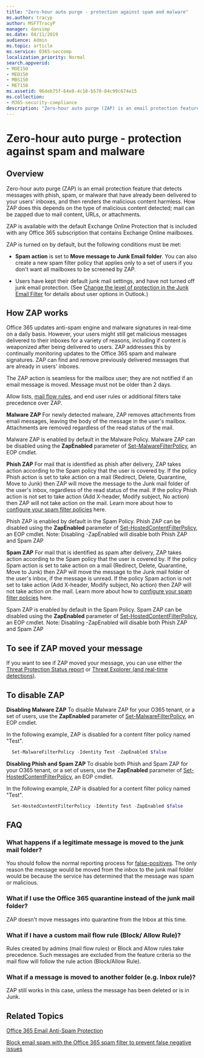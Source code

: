 ```yaml
---
title: "Zero-hour auto purge - protection against spam and malware"
ms.author: tracyp
author: MSFTTracyP
manager: dansimp
ms.date: 04/11/2019
audience: Admin
ms.topic: article
ms.service: O365-seccomp
localization_priority: Normal
search.appverid:
- MOE150
- MED150
- MBS150
- MET150
ms.assetid: 96deb75f-64e8-4c10-b570-84c99c674e15
ms.collection:
- M365-security-compliance
description: "Zero-hour auto purge (ZAP) is an email protection feature that detects messages with spam or malware that have already been delivered to your users' inboxes, and then renders the malicious content harmless. How ZAP does this depends on the type of malicious content detected."
---
```


# Zero-hour auto purge - protection against spam and malware

## Overview

Zero-hour auto purge (ZAP) is an email protection feature that detects messages with phish, spam, or malware that have already been delivered to your users' inboxes, and then renders the malicious content harmless. How ZAP does this depends on the type of malicious content detected; mail can be zapped due to mail content, URLs, or attachments.
  
ZAP is available with the default Exchange Online Protection that is included with any Office 365 subscription that contains Exchange Online mailboxes.

ZAP is turned on by default, but the following conditions must be met:
  
- **Spam action** is set to **Move message to Junk Email folder**. You can also create a new spam filter policy that applies only to a set of users if you don't want all mailboxes to be screened by ZAP.

- Users have kept their default junk mail settings, and have not turned off junk email protection. (See [Change the level of protection in the Junk Email Filter](https://support.office.com/article/change-the-level-of-protection-in-the-junk-email-filter-e89c12d8-9d61-4320-8c57-d982c8d52f6b) for details about user options in Outlook.) 
  
## How ZAP works

Office 365 updates anti-spam engine and malware signatures in real-time on a daily basis. However, your users might still get malicious messages delivered to their inboxes for a variety of reasons, including if content is weaponized after being delivered to users. ZAP addresses this by continually monitoring updates to the Office 365 spam and malware signatures. ZAP can find and remove previously delivered messages that are already in users' inboxes.

The ZAP action is seamless for the mailbox user; they are not notified if an email message is moved. Message must not be older than 2 days.
  
Allow lists, [mail flow rules](https://go.microsoft.com/fwlink/p/?LinkId=722755), and end user rules or additional filters take precedence over ZAP.

**Malware ZAP**
For newly detected malware, ZAP removes attachments from email messages, leaving the body of the message in the user's mailbox. Attachments are removed regardless of the read status of the mail.

Malware ZAP is enabled by default in the Malware Policy. Malware ZAP can be disabled using the **ZapEnabled** parameter of [Set-MalwareFilterPolicy](https://docs.microsoft.com/en-us/powershell/module/exchange/antispam-antimalware/set-malwarefilterpolicy?view=exchange-ps), an EOP cmdlet.

**Phish ZAP**
For mail that is identified as phish after delivery, ZAP takes action according to the Spam policy that the user is covered by. If the policy Phish action is set to take action on a mail (Redirect, Delete, Quarantine, Move to Junk) then ZAP will move the message to the Junk mail folder of the user's inbox, regardless of the read status of the mail. If the policy Phish action is not set to take action (Add X-header, Modify subject, No action) then ZAP will not take action on the mail. Learn more about how to [configure your spam filter policies](https://docs.microsoft.com/en-us/office365/securitycompliance/configure-your-spam-filter-policies) here.

Phish ZAP is enabled by default in the Spam Policy. Phish ZAP can be disabled using the **ZapEnabled** parameter of [Set-HostedContentFilterPolicy](https://go.microsoft.com/fwlink/p/?LinkId=722758), an EOP cmdlet.
Note: Disabling -ZapEnabled will disable both Phish ZAP and Spam ZAP

**Spam ZAP**
For mail that is identified as spam after delivery, ZAP takes action according to the Spam policy that the user is covered by. If the policy Spam action is set to take action on a mail (Redirect, Delete, Quarantine, Move to Junk) then ZAP will move the message to the Junk mail folder of the user's inbox, if the message is unread. If the policy Spam action is not set to take action (Add X-header, Modify subject, No action) then ZAP will not take action on the mail. Learn more about how to [configure your spam filter policies](https://docs.microsoft.com/en-us/office365/securitycompliance/configure-your-spam-filter-policies) here.

Spam ZAP is enabled by default in the Spam Policy. Spam ZAP can be disabled using the **ZapEnabled** parameter of [Set-HostedContentFilterPolicy](https://go.microsoft.com/fwlink/p/?LinkId=722758), an EOP cmdlet.
Note: Disabling -ZapEnabled will disable both Phish ZAP and Spam ZAP

## To see if ZAP moved your message

If you want to see if ZAP moved your message, you can use either the [Threat Protection Status report](view-email-security-reports.md#threat-protection-status-report) or [Threat Explorer (and real-time detections)](threat-explorer.md).

## To disable ZAP
**Disabling Malware ZAP**
To disable Malware ZAP for your O365 tenant, or a set of users, use the **ZapEnabled** parameter of [Set-MalwareFilterPolicy](https://docs.microsoft.com/en-us/powershell/module/exchange/antispam-antimalware/set-malwarefilterpolicy?view=exchange-ps), an EOP cmdlet.

In the following example, ZAP is disabled for a content filter policy named "Test".

```Powershell
  Set-MalwareFilterPolicy -Identity Test -ZapEnabled $false
```
**Disabling Phish and Spam ZAP**
To disable both Phish and Spam ZAP for your O365 tenant, or a set of users, use the **ZapEnabled** parameter of [Set-HostedContentFilterPolicy](https://go.microsoft.com/fwlink/p/?LinkId=722758), an EOP cmdlet.

In the following example, ZAP is disabled for a content filter policy named "Test".

```Powershell
  Set-HostedContentFilterPolicy -Identity Test -ZapEnabled $false
```

## FAQ

### What happens if a legitimate message is moved to the junk mail folder?
  
You should follow the normal reporting process for [false-positives](prevent-email-from-being-marked-as-spam.md). The only reason the message would be moved from the inbox to the junk mail folder would be because the service has determined that the message was spam or malicious.
  
### What if I use the Office 365 quarantine instead of the junk mail folder?
  
ZAP doesn't move messages into quarantine from the Inbox at this time.
  
### What if I have a custom mail flow rule (Block/ Allow Rule)?
  
Rules created by admins (mail flow rules) or Block and Allow rules take precedence. Such messages are excluded from the feature criteria so the mail flow will follow the rule action (Block/Allow Rule).

### What if a message is moved to another folder (e.g. Inbox rule)?
ZAP still works in this case, unless the message has been deleted or is in Junk.

## Related Topics

[Office 365 Email Anti-Spam Protection](anti-spam-protection.md)
  
[Block email spam with the Office 365 spam filter to prevent false negative issues](reduce-spam-email.md)
